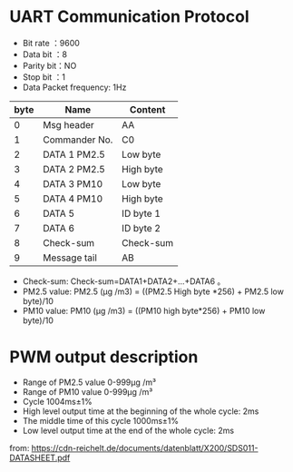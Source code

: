 ﻿# UART Communication Protocol

* Bit rate ：9600
* Data bit ：8
* Parity bit：NO
* Stop bit ：1
* Data Packet frequency: 1Hz


| byte  | Name            |  Content  |
|-------|-----------------|-----------|
| 0     | Msg header      | AA        |
| 1     | Commander No.   | C0 |
| 2     | DATA 1 PM2.5    | Low byte |
| 3     | DATA 2 PM2.5    | High byte ||
| 4     | DATA 3 PM10     | Low byte |
| 5     | DATA 4 PM10     | High byte |
| 6     | DATA 5          | ID byte 1 |
| 7     | DATA 6          | ID byte 2 |
| 8     |Check-sum        |Check-sum |
| 9     |Message tail     | AB |


* Check-sum: Check-sum=DATA1+DATA2+...+DATA6 。
* PM2.5 value: PM2.5 (μg /m3) = ((PM2.5 High byte *256) + PM2.5 low byte)/10
* PM10 value: PM10 (μg /m3) = ((PM10 high byte*256) + PM10 low byte)/10


# PWM output description
* Range of PM2.5 value 0-999μg /m³
* Range of PM10 value 0-999μg /m³
* Cycle 1004ms±1%
* High level output time at the beginning of the whole cycle: 2ms
* The middle time of this cycle 1000ms±1%
* Low level output time at the end of the whole cycle: 2ms


from: https://cdn-reichelt.de/documents/datenblatt/X200/SDS011-DATASHEET.pdf 